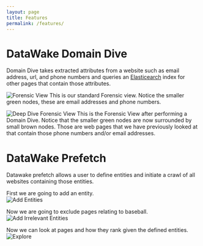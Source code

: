 ```yaml
---
layout: page
title: Features
permalink: /features/
---
```


# DataWake Domain Dive
Domain Dive takes extracted attributes from a website such as email address, url,
and phone numbers and queries an [Elasticearch](https://www.elastic.co/products/elasticsearch)
index for other pages that contain those attributes.

![Forensic View](../img/preDomainDive.png)
This is our standard Forensic view. Notice the smaller green nodes, these are email
addresses and phone numbers.


![Deep Dive Forensic View](../img/postDomainDive)
This is the Forensic View after performing a Domain Dive. Notice that the smaller
green nodes are now surrounded by small brown nodes. Those are web pages that we
have previously looked at that contain those phone numbers and/or email addresses.


# DataWake Prefetch
Datawake prefetch allows a user to define entities and initiate a crawl of all websites
containing those entities.


First we are going to add an entity.  
![Add Entities](../img/addEntities.png)  


Now we are going to exclude pages relating to baseball.  
![Add Irrelevant Entities](../img/addIrEntities.png)  


Now we can look at pages and how they rank given the defined entities.  
![Explore](../img/viewingPages.png)  
